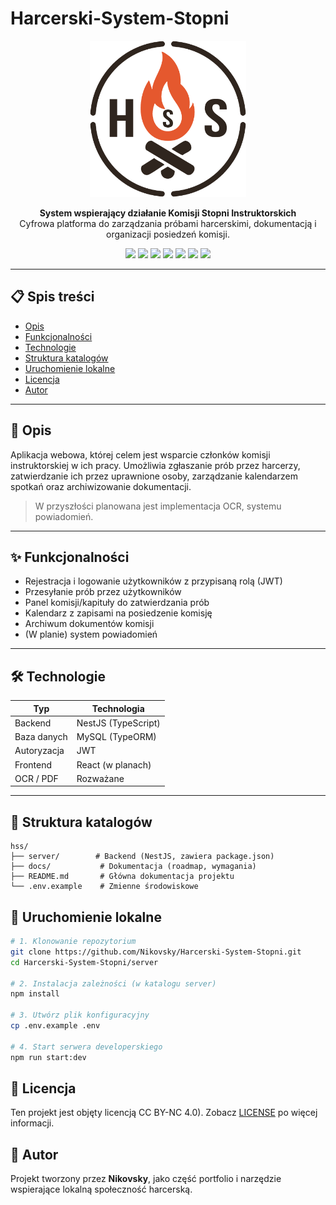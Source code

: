 # Harcerski-System-Stopni
<p align="center">
  <img src="./docs/assets/Logo.png" alt="Logo HSS" width="250"/>
</p>

<p align="center"><b>System wspierający działanie Komisji Stopni Instruktorskich</b><br />
Cyfrowa platforma do zarządzania próbami harcerskimi, dokumentacją i organizacji posiedzeń komisji.</p>

<p align="center">
  <img src="https://img.shields.io/badge/NestJS-%E2%9D%A4-red?logo=nestjs&logoColor=white"/>
  <img src="https://img.shields.io/badge/React-18.2.0-61DAFB?logo=react&logoColor=white"/>
  <img src="https://img.shields.io/badge/Database-MySQL-blue?logo=mysql&logoColor=white"/>
  <img src="https://img.shields.io/badge/TypeScript-3178C6?logo=typescript&logoColor=white"/>
  <img src="https://img.shields.io/badge/Auth-JWT-orange?logo=jsonwebtokens&logoColor=white"/>
  <img src="https://img.shields.io/badge/Status-WIP-yellow"/>
  <img src="https://img.shields.io/badge/License-CC%20BY--NC--Custom-blue.svg"/>
</p>

---

## 📋 Spis treści

- [Opis](#opis)
- [Funkcjonalności](#funkcjonalności)
- [Technologie](#technologie)
- [Struktura katalogów](#struktura-katalogów)
- [Uruchomienie lokalne](#uruchomienie-lokalne)
- [Licencja](#licencja)
- [Autor](#autor)

---

## 📖 Opis

Aplikacja webowa, której celem jest wsparcie członków komisji instruktorskiej w ich pracy. Umożliwia zgłaszanie prób przez harcerzy, zatwierdzanie ich przez uprawnione osoby, zarządzanie kalendarzem spotkań oraz archiwizowanie dokumentacji.

> W przyszłości planowana jest implementacja OCR, systemu powiadomień.

---

## ✨ Funkcjonalności

- Rejestracja i logowanie użytkowników z przypisaną rolą (JWT)
- Przesyłanie prób przez użytkowników
- Panel komisji/kapituły do zatwierdzania prób
- Kalendarz z zapisami na posiedzenie komisję
- Archiwum dokumentów komisji
- (W planie) system powiadomień

---

## 🛠 Technologie

| Typ              | Technologia      |
|------------------|------------------|
| Backend          | NestJS (TypeScript) |
| Baza danych      | MySQL (TypeORM)  |
| Autoryzacja      | JWT              |
| Frontend         | React (w planach) |
| OCR / PDF        | Rozważane        |

---

## 📁 Struktura katalogów

```
hss/
├── server/        # Backend (NestJS, zawiera package.json)
├── docs/           # Dokumentacja (roadmap, wymagania)
├── README.md       # Główna dokumentacja projektu
└── .env.example    # Zmienne środowiskowe
```

## 🚀 Uruchomienie lokalne

```bash
# 1. Klonowanie repozytorium
git clone https://github.com/Nikovsky/Harcerski-System-Stopni.git
cd Harcerski-System-Stopni/server

# 2. Instalacja zależności (w katalogu server)
npm install

# 3. Utwórz plik konfiguracyjny
cp .env.example .env

# 4. Start serwera developerskiego
npm run start:dev
```

## 📄 Licencja
Ten projekt jest objęty licencją CC BY-NC 4.0). Zobacz [LICENSE](/LICENSE.md) po więcej informacji.

## 👤 Autor
Projekt tworzony przez **Nikovsky**, jako część portfolio i narzędzie wspierające lokalną społeczność harcerską.
